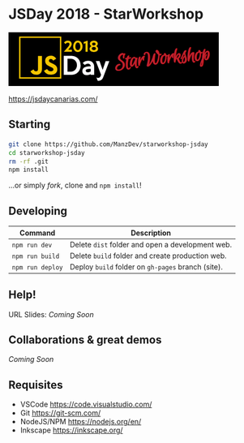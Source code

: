 # JSDay 2018 - StarWorkshop

![JSDay 2018 - StarWorkshop](assets/sw-jsday.png)

https://jsdaycanarias.com/

## Starting

```bash
git clone https://github.com/ManzDev/starworkshop-jsday
cd starworkshop-jsday
rm -rf .git
npm install
```

...or simply *fork*, clone and `npm install`!

## Developing

| Command | Description |
|---------|-------------|
| `npm run dev`    | Delete `dist` folder and open a development web. |
| `npm run build`  | Delete `build` folder and create production web. |
| `npm run deploy` | Deploy `build` folder on `gh-pages` branch (site). |

## Help!

URL Slides: *Coming Soon*

## Collaborations & great demos

*Coming Soon*

## Requisites

- VSCode https://code.visualstudio.com/
- Git https://git-scm.com/
- NodeJS/NPM https://nodejs.org/en/
- Inkscape https://inkscape.org/
